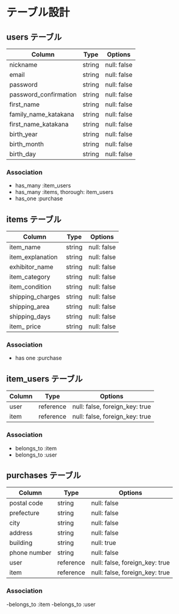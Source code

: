 # テーブル設計

## users テーブル

| Column                 | Type   | Options     |
| ---------------------  | ------ | ----------- |
| nickname               | string | null: false |
| email                  | string | null: false |
| password               | string | null: false |
| password_confirmation  | string | null: false |
| first_name             | string | null: false |
| family_name_katakana   | string | null: false |
| first_name_katakana    | string | null: false |
| birth_year             | string | null: false |
| birth_month            | string | null: false |
| birth_day              | string | null: false |

### Association

- has_many :item_users
- has_many :items, thorough: item_users
- has_one :purchase

## items テーブル

| Column               | Type   | Options     |
| -------------------- | ------ | ----------- |
| item_name            | string | null: false |
| item_explanation     | string | null: false |
| exhibitor_name       | string | null: false |
| item_category        | string | null: false |
| item_condition       | string | null: false |
| shipping_charges     | string | null: false |
| shipping_area        | string | null: false |
| shipping_days        | string | null: false |
| item_ price          | string | null: false |

### Association

- has one :purchase

## item_users テーブル

| Column               | Type      | Options                        |
| -------------------- | --------- | ------------------------------ |
| user                 | reference | null: false, foreign_key: true |
| item                 | reference | null: false, foreign_key: true |

### Association

- belongs_to :item
- belongs_to :user

## purchases テーブル

| Column               | Type      | Options                        |
| -------------------- | --------- | ------------------------------ |
| postal code          | string    | null: false                    |
| prefecture           | string    | null: false                    |
| city                 | string    | null: false                    |
| address              | string    | null: false                    |
| building             | string    | null: true                     |
| phone number         | string    | null: false                    |
| user                 | reference | null: false, foreign_key: true |
| item                 | reference | null: false, foreign_key: true |

### Association

-belongs_to :item
-belongs_to :user